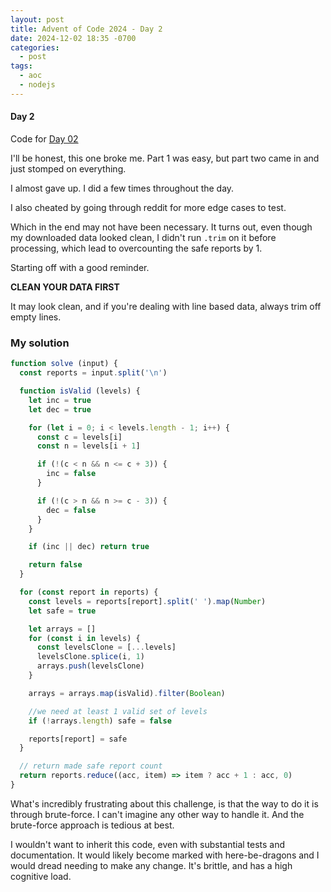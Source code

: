 ```yaml
---
layout: post
title: Advent of Code 2024 - Day 2
date: 2024-12-02 18:35 -0700
categories:
  - post
tags:
  - aoc
  - nodejs
---
```


#### Day 2

Code for [Day 02](https://github.com/gregdaynes/advent-of-code-2024/tree/day02)

I'll be honest, this one broke me. Part 1 was easy, but part two came in and just stomped on everything.

I almost gave up. I did a few times throughout the day.

I also cheated by going through reddit for more edge cases to test.

Which in the end may not have been necessary. It turns out, even though my downloaded data looked clean, I didn't run `.trim` on it before processing, which lead to overcounting the safe reports by 1.

Starting off with a good reminder.

__CLEAN YOUR DATA FIRST__

It may look clean, and if you're dealing with line based data, always trim off empty lines.

### My solution

```js
function solve (input) {
  const reports = input.split('\n')

  function isValid (levels) {
    let inc = true
    let dec = true

    for (let i = 0; i < levels.length - 1; i++) {
      const c = levels[i]
      const n = levels[i + 1]

      if (!(c < n && n <= c + 3)) {
        inc = false
      }

      if (!(c > n && n >= c - 3)) {
        dec = false
      }
    }

    if (inc || dec) return true

    return false
  }

  for (const report in reports) {
    const levels = reports[report].split(' ').map(Number)
    let safe = true

    let arrays = []
    for (const i in levels) {
      const levelsClone = [...levels]
      levelsClone.splice(i, 1)
      arrays.push(levelsClone)
    }

    arrays = arrays.map(isValid).filter(Boolean)

    //we need at least 1 valid set of levels
    if (!arrays.length) safe = false

    reports[report] = safe
  }

  // return made safe report count
  return reports.reduce((acc, item) => item ? acc + 1 : acc, 0)
}
```

What's incredibly frustrating about this challenge, is that the way to do it is through brute-force. I can't imagine any other way to handle it. And the brute-force approach is tedious at best.

I wouldn't want to inherit this code, even with substantial tests and documentation. It would likely become marked with here-be-dragons and I would dread needing to make any change. It's brittle, and has a high cognitive load.
